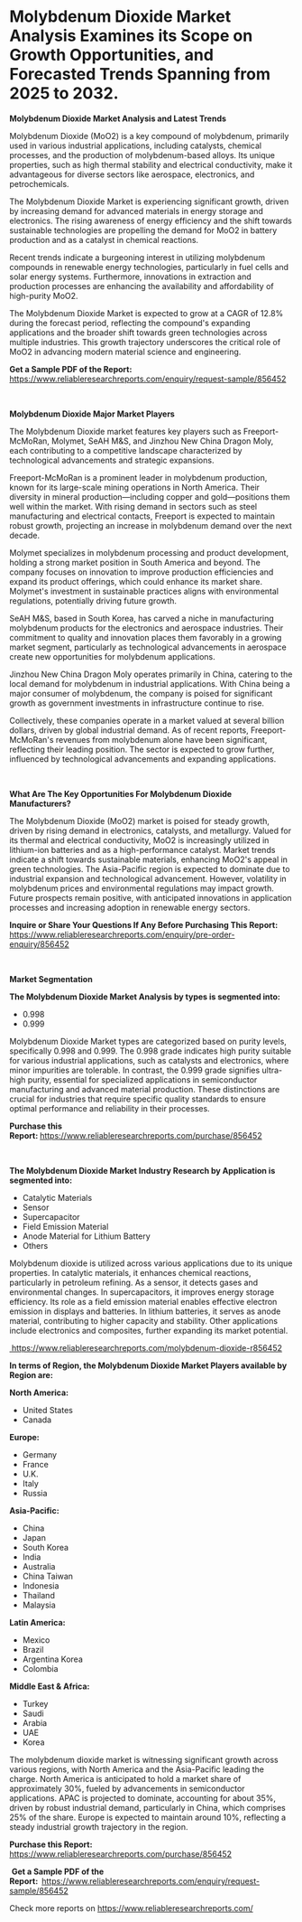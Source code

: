 <p><h1>Molybdenum Dioxide Market Analysis Examines its Scope on Growth Opportunities, and Forecasted Trends Spanning from 2025 to 2032.</h1></p><p><strong>Molybdenum Dioxide Market Analysis and Latest Trends</strong></p>
<p><p>Molybdenum Dioxide (MoO2) is a key compound of molybdenum, primarily used in various industrial applications, including catalysts, chemical processes, and the production of molybdenum-based alloys. Its unique properties, such as high thermal stability and electrical conductivity, make it advantageous for diverse sectors like aerospace, electronics, and petrochemicals.</p><p>The Molybdenum Dioxide Market is experiencing significant growth, driven by increasing demand for advanced materials in energy storage and electronics. The rising awareness of energy efficiency and the shift towards sustainable technologies are propelling the demand for MoO2 in battery production and as a catalyst in chemical reactions.</p><p>Recent trends indicate a burgeoning interest in utilizing molybdenum compounds in renewable energy technologies, particularly in fuel cells and solar energy systems. Furthermore, innovations in extraction and production processes are enhancing the availability and affordability of high-purity MoO2. </p><p>The Molybdenum Dioxide Market is expected to grow at a CAGR of 12.8% during the forecast period, reflecting the compound's expanding applications and the broader shift towards green technologies across multiple industries. This growth trajectory underscores the critical role of MoO2 in advancing modern material science and engineering.</p></p>
<p><strong>Get a Sample PDF of the Report:&nbsp;</strong> <a href="https://www.reliableresearchreports.com/enquiry/request-sample/856452?utm_campaign=2960&utm_medium=2&utm_source=Github&utm_content=ia&utm_term=31032025&utm_id=molybdenum-dioxide">https://www.reliableresearchreports.com/enquiry/request-sample/856452</a></p>
<p>&nbsp;</p>
<p><strong>Molybdenum Dioxide Major Market Players</strong></p>
<p><p>The Molybdenum Dioxide market features key players such as Freeport-McMoRan, Molymet, SeAH M&S, and Jinzhou New China Dragon Moly, each contributing to a competitive landscape characterized by technological advancements and strategic expansions.</p><p>Freeport-McMoRan is a prominent leader in molybdenum production, known for its large-scale mining operations in North America. Their diversity in mineral production—including copper and gold—positions them well within the market. With rising demand in sectors such as steel manufacturing and electrical contacts, Freeport is expected to maintain robust growth, projecting an increase in molybdenum demand over the next decade.</p><p>Molymet specializes in molybdenum processing and product development, holding a strong market position in South America and beyond. The company focuses on innovation to improve production efficiencies and expand its product offerings, which could enhance its market share. Molymet's investment in sustainable practices aligns with environmental regulations, potentially driving future growth.</p><p>SeAH M&S, based in South Korea, has carved a niche in manufacturing molybdenum products for the electronics and aerospace industries. Their commitment to quality and innovation places them favorably in a growing market segment, particularly as technological advancements in aerospace create new opportunities for molybdenum applications.</p><p>Jinzhou New China Dragon Moly operates primarily in China, catering to the local demand for molybdenum in industrial applications. With China being a major consumer of molybdenum, the company is poised for significant growth as government investments in infrastructure continue to rise.</p><p>Collectively, these companies operate in a market valued at several billion dollars, driven by global industrial demand. As of recent reports, Freeport-McMoRan's revenues from molybdenum alone have been significant, reflecting their leading position. The sector is expected to grow further, influenced by technological advancements and expanding applications.</p></p>
<p>&nbsp;</p>
<p><strong>What Are The Key Opportunities For Molybdenum Dioxide Manufacturers?</strong></p>
<p><p>The Molybdenum Dioxide (MoO2) market is poised for steady growth, driven by rising demand in electronics, catalysts, and metallurgy. Valued for its thermal and electrical conductivity, MoO2 is increasingly utilized in lithium-ion batteries and as a high-performance catalyst. Market trends indicate a shift towards sustainable materials, enhancing MoO2's appeal in green technologies. The Asia-Pacific region is expected to dominate due to industrial expansion and technological advancement. However, volatility in molybdenum prices and environmental regulations may impact growth. Future prospects remain positive, with anticipated innovations in application processes and increasing adoption in renewable energy sectors.</p></p>
<p><strong>Inquire or Share Your Questions If Any Before Purchasing This Report:</strong> <a href="https://www.reliableresearchreports.com/enquiry/pre-order-enquiry/856452?utm_campaign=2960&utm_medium=2&utm_source=Github&utm_content=ia&utm_term=31032025&utm_id=molybdenum-dioxide">https://www.reliableresearchreports.com/enquiry/pre-order-enquiry/856452</a></p>
<p>&nbsp;</p>
<p><strong>Market Segmentation</strong></p>
<p><strong>The Molybdenum Dioxide Market Analysis by types is segmented into:</strong></p>
<p><ul><li>0.998</li><li>0.999</li></ul></p>
<p><p>Molybdenum Dioxide Market types are categorized based on purity levels, specifically 0.998 and 0.999. The 0.998 grade indicates high purity suitable for various industrial applications, such as catalysts and electronics, where minor impurities are tolerable. In contrast, the 0.999 grade signifies ultra-high purity, essential for specialized applications in semiconductor manufacturing and advanced material production. These distinctions are crucial for industries that require specific quality standards to ensure optimal performance and reliability in their processes.</p></p>
<p><strong>Purchase this Report:&nbsp;</strong><a href="https://www.reliableresearchreports.com/purchase/856452?utm_campaign=2960&utm_medium=2&utm_source=Github&utm_content=ia&utm_term=31032025&utm_id=molybdenum-dioxide">https://www.reliableresearchreports.com/purchase/856452</a></p>
<p>&nbsp;</p>
<p><strong>The Molybdenum Dioxide Market Industry Research by Application is segmented into:</strong></p>
<p><ul><li>Catalytic Materials</li><li>Sensor</li><li>Supercapacitor</li><li>Field Emission Material</li><li>Anode Material for Lithium Battery</li><li>Others</li></ul></p>
<p><p>Molybdenum dioxide is utilized across various applications due to its unique properties. In catalytic materials, it enhances chemical reactions, particularly in petroleum refining. As a sensor, it detects gases and environmental changes. In supercapacitors, it improves energy storage efficiency. Its role as a field emission material enables effective electron emission in displays and batteries. In lithium batteries, it serves as anode material, contributing to higher capacity and stability. Other applications include electronics and composites, further expanding its market potential.</p></p>
<p><a href="https://www.reliableresearchreports.com/molybdenum-dioxide-r856452?utm_campaign=2960&utm_medium=2&utm_source=Github&utm_content=ia&utm_term=31032025&utm_id=molybdenum-dioxide">&nbsp;https://www.reliableresearchreports.com/molybdenum-dioxide-r856452</a></p>
<p><strong>In terms of Region, the Molybdenum Dioxide Market Players available by Region are:</strong></p>
<p>
    <p> <strong> North America: </strong>
        <ul>
            <li>United States</li>
            <li>Canada</li>
        </ul>
        </p> 
    <p> <strong> Europe: </strong>
        <ul>
            <li>Germany</li>
            <li>France</li>
            <li>U.K.</li>
            <li>Italy</li>
            <li>Russia</li>
        </ul>
        </p> 
    <p> <strong> Asia-Pacific: </strong>
        <ul>
            <li>China</li>
            <li>Japan</li>
            <li>South Korea</li>
            <li>India</li>
            <li>Australia</li>
            <li>China Taiwan</li>
            <li>Indonesia</li>
            <li>Thailand</li>
            <li>Malaysia</li>
        </ul>
        </p> 
    <p> <strong> Latin America: </strong>
        <ul>
            <li>Mexico</li>
            <li>Brazil</li>
            <li>Argentina Korea</li>
            <li>Colombia</li>
        </ul>
        </p> 
    <p> <strong> Middle East & Africa: </strong>
        <ul>
            <li>Turkey</li>
            <li>Saudi</li>
            <li>Arabia</li>
            <li>UAE</li>
            <li>Korea</li>
        </ul>
    </p>
    </p>
<p><p>The molybdenum dioxide market is witnessing significant growth across various regions, with North America and the Asia-Pacific leading the charge. North America is anticipated to hold a market share of approximately 30%, fueled by advancements in semiconductor applications. APAC is projected to dominate, accounting for about 35%, driven by robust industrial demand, particularly in China, which comprises 25% of the share. Europe is expected to maintain around 10%, reflecting a steady industrial growth trajectory in the region.</p></p>
<p><strong>Purchase this Report: </strong><a href="https://www.reliableresearchreports.com/purchase/856452?utm_campaign=2960&utm_medium=2&utm_source=Github&utm_content=ia&utm_term=31032025&utm_id=molybdenum-dioxide">https://www.reliableresearchreports.com/purchase/856452</a></p>
<p>&nbsp;<strong>Get a Sample PDF of the Report:&nbsp;&nbsp;</strong><a href="https://www.reliableresearchreports.com/enquiry/request-sample/856452?utm_campaign=2960&utm_medium=2&utm_source=Github&utm_content=ia&utm_term=31032025&utm_id=molybdenum-dioxide">https://www.reliableresearchreports.com/enquiry/request-sample/856452</a></p>
<p><strong></strong></p>
<p>Check more reports on <a href="https://www.reliableresearchreports.com/?utm_campaign=2960&utm_medium=2&utm_source=Github&utm_content=ia&utm_term=31032025&utm_id=molybdenum-dioxide">https://www.reliableresearchreports.com/</a></p>